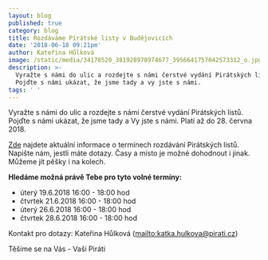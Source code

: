 ```yaml
---
layout: blog
published: true
category: blog
title: Rozdáváme Pirátské listy v Budějovicích
date: '2018-06-18 09:21pm'
author: Kateřina Hůlková
image: /static/media/34178520_381928978974677_3956641757042573312_o.jpg
description: >-
  Vyražte s námi do ulic a rozdejte s námi čerstvé vydání Pirátských listů.
  Pojďte s námi ukázat, že jsme tady a vy jste s námi.
tags: ' '
---
```

Vyražte s námi do ulic a rozdejte s námi čerstvé vydání Pirátských listů. Pojďte s námi ukázat, že jsme tady a Vy jste s námi. Platí až do 28. června 2018. 

[Zde](https://www.facebook.com/events/531317333936656/?active_tab=discussion) najdete aktuální informace o termínech rozdávání Pirátských listů. Napište nám, jestli máte dotazy. Časy a místo je možné dohodnout i jinak. Můžeme jít pěšky i na kolech. 

**Hledáme možná právě Tebe pro tyto volné termíny:**

* úterý 19.6.2018 16:00 - 18:00 hod
* čtvrtek 21.6.2018 16:00 - 18:00 hod
* úterý 26.6.2018 16:00 - 18:00 hod
* čtvrtek 28.6.2018 16:00 - 18:00 hod


Kontakt pro dotazy: Kateřina Hůlková (<mailto:katka.hulkova@pirati.cz>)

Těšíme se na Vás - Vaši Piráti
